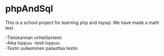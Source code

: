 # phpAndSql

This is a school project for learning php and mysql. We have made a math test.


-Tietokannan virhetilanteet: <br>
-Aika loppuu -testi loppuu. <br>
  -Testin sulkeminen palauttaa testin<br>
